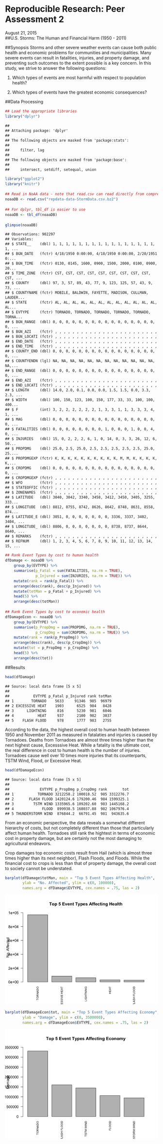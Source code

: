 # Reproducible Research: Peer Assessment 2
August 21, 2015  
##U.S. Storms: The Human and Financial Harm (1950 - 2011)

##Synopsis
Storms and other severe weather events can cause both public health and economic problems for communities and municipalities. Many severe events can result in fatalities, injuries, and property damage, and preventing such outcomes to the extent possible is a key concern.  In this study, we strive to answer the following questions:

1. Which types of events are most harmful with respect to population health?

2. Which types of events have the greatest economic consequences?

##Data Processing



```r
## Load the appropriate libraries
library("dplyr")
```

```
## 
## Attaching package: 'dplyr'
## 
## The following objects are masked from 'package:stats':
## 
##     filter, lag
## 
## The following objects are masked from 'package:base':
## 
##     intersect, setdiff, setequal, union
```

```r
library("ggplot2")
library("knitr")

## Read in NoAA data - note that read.csv can read directly from compressed files
noaaDB <- read.csv("repdata-data-StormData.csv.bz2")

## For dplyr, tbl_df is easier to use
noaaDB <- tbl_df(noaaDB)

glimpse(noaaDB)
```

```
## Observations: 902297
## Variables:
## $ STATE__    (dbl) 1, 1, 1, 1, 1, 1, 1, 1, 1, 1, 1, 1, 1, 1, 1, 1, 1, ...
## $ BGN_DATE   (fctr) 4/18/1950 0:00:00, 4/18/1950 0:00:00, 2/20/1951 0:...
## $ BGN_TIME   (fctr) 0130, 0145, 1600, 0900, 1500, 2000, 0100, 0900, 20...
## $ TIME_ZONE  (fctr) CST, CST, CST, CST, CST, CST, CST, CST, CST, CST, ...
## $ COUNTY     (dbl) 97, 3, 57, 89, 43, 77, 9, 123, 125, 57, 43, 9, 73, ...
## $ COUNTYNAME (fctr) MOBILE, BALDWIN, FAYETTE, MADISON, CULLMAN, LAUDER...
## $ STATE      (fctr) AL, AL, AL, AL, AL, AL, AL, AL, AL, AL, AL, AL, AL...
## $ EVTYPE     (fctr) TORNADO, TORNADO, TORNADO, TORNADO, TORNADO, TORNA...
## $ BGN_RANGE  (dbl) 0, 0, 0, 0, 0, 0, 0, 0, 0, 0, 0, 0, 0, 0, 0, 0, 0, ...
## $ BGN_AZI    (fctr) , , , , , , , , , , , , , , , , , , , , , , , , 
## $ BGN_LOCATI (fctr) , , , , , , , , , , , , , , , , , , , , , , , , 
## $ END_DATE   (fctr) , , , , , , , , , , , , , , , , , , , , , , , , 
## $ END_TIME   (fctr) , , , , , , , , , , , , , , , , , , , , , , , , 
## $ COUNTY_END (dbl) 0, 0, 0, 0, 0, 0, 0, 0, 0, 0, 0, 0, 0, 0, 0, 0, 0, ...
## $ COUNTYENDN (lgl) NA, NA, NA, NA, NA, NA, NA, NA, NA, NA, NA, NA, NA,...
## $ END_RANGE  (dbl) 0, 0, 0, 0, 0, 0, 0, 0, 0, 0, 0, 0, 0, 0, 0, 0, 0, ...
## $ END_AZI    (fctr) , , , , , , , , , , , , , , , , , , , , , , , , 
## $ END_LOCATI (fctr) , , , , , , , , , , , , , , , , , , , , , , , , 
## $ LENGTH     (dbl) 14.0, 2.0, 0.1, 0.0, 0.0, 1.5, 1.5, 0.0, 3.3, 2.3, ...
## $ WIDTH      (dbl) 100, 150, 123, 100, 150, 177, 33, 33, 100, 100, 400...
## $ F          (int) 3, 2, 2, 2, 2, 2, 2, 1, 3, 3, 1, 1, 3, 3, 3, 4, 1, ...
## $ MAG        (dbl) 0, 0, 0, 0, 0, 0, 0, 0, 0, 0, 0, 0, 0, 0, 0, 0, 0, ...
## $ FATALITIES (dbl) 0, 0, 0, 0, 0, 0, 0, 0, 1, 0, 0, 0, 1, 0, 0, 4, 0, ...
## $ INJURIES   (dbl) 15, 0, 2, 2, 2, 6, 1, 0, 14, 0, 3, 3, 26, 12, 6, 50...
## $ PROPDMG    (dbl) 25.0, 2.5, 25.0, 2.5, 2.5, 2.5, 2.5, 2.5, 25.0, 25....
## $ PROPDMGEXP (fctr) K, K, K, K, K, K, K, K, K, K, M, M, K, K, K, K, K,...
## $ CROPDMG    (dbl) 0, 0, 0, 0, 0, 0, 0, 0, 0, 0, 0, 0, 0, 0, 0, 0, 0, ...
## $ CROPDMGEXP (fctr) , , , , , , , , , , , , , , , , , , , , , , , , 
## $ WFO        (fctr) , , , , , , , , , , , , , , , , , , , , , , , , 
## $ STATEOFFIC (fctr) , , , , , , , , , , , , , , , , , , , , , , , , 
## $ ZONENAMES  (fctr) , , , , , , , , , , , , , , , , , , , , , , , , 
## $ LATITUDE   (dbl) 3040, 3042, 3340, 3458, 3412, 3450, 3405, 3255, 333...
## $ LONGITUDE  (dbl) 8812, 8755, 8742, 8626, 8642, 8748, 8631, 8558, 874...
## $ LATITUDE_E (dbl) 3051, 0, 0, 0, 0, 0, 0, 0, 3336, 3337, 3402, 3404, ...
## $ LONGITUDE_ (dbl) 8806, 0, 0, 0, 0, 0, 0, 0, 8738, 8737, 8644, 8640, ...
## $ REMARKS    (fctr) , , , , , , , , , , , , , , , , , , , , , , , , 
## $ REFNUM     (dbl) 1, 2, 3, 4, 5, 6, 7, 8, 9, 10, 11, 12, 13, 14, 15, ...
```

```r
## Rank Event Types by cost to human health
dfDamage <- noaaDB %>%
    group_by(EVTYPE) %>%
    summarise(p_Fatal = sum(FATALITIES, na.rm = TRUE), 
              p_Injured = sum(INJURIES, na.rm = TRUE)) %>%
    mutate(rank = rank(p_Fatal)) %>%
    arrange(desc(rank), desc(p_Injured)) %>%
    mutate(totMan = p_Fatal + p_Injured) %>%
    head(5) %>%
    arrange(desc(totMan))

## Rank Event Types by cost to economic health
dfDamageEcon <- noaaDB %>%
    group_by(EVTYPE) %>%
    summarise(p_PropDmg = sum(PROPDMG, na.rm = TRUE), 
              p_CropDmg = sum(CROPDMG, na.rm = TRUE)) %>%
    mutate(rank = rank(p_PropDmg)) %>%
    arrange(desc(rank), desc(p_CropDmg)) %>%
    mutate(tot = p_PropDmg + p_CropDmg) %>%
    head(5) %>%
    arrange(desc(tot))
```



##Results



```r
head(dfDamage)
```

```
## Source: local data frame [5 x 5]
## 
##           EVTYPE p_Fatal p_Injured rank totMan
## 1        TORNADO    5633     91346  985  96979
## 2 EXCESSIVE HEAT    1903      6525  984   8428
## 3      LIGHTNING     816      5230  981   6046
## 4           HEAT     937      2100  982   3037
## 5    FLASH FLOOD     978      1777  983   2755
```

According to the data, the highest overall cost to human health between 1950 and November 2011 as measured in fatalaties and injuries is caused by Tornadoes.  Deaths from Tornadoes are almost three times higher than the next highest cause, Excesssive Heat.  While a fatality is the ultimate cost, the real difference in cost to human health is the number of injuries.  Tornadoes cause well over 10 times more injuries that its counterparts, TSTM Wind, Flood, or Excessive Heat.


```r
head(dfDamageEcon)
```

```
## Source: local data frame [5 x 5]
## 
##              EVTYPE p_PropDmg p_CropDmg rank       tot
## 1           TORNADO 3212258.2 100018.52  985 3312276.7
## 2       FLASH FLOOD 1420124.6 179200.46  984 1599325.1
## 3         TSTM WIND 1335965.6 109202.60  983 1445168.2
## 4             FLOOD  899938.5 168037.88  982 1067976.4
## 5 THUNDERSTORM WIND  876844.2  66791.45  981  943635.6
```

From an economic perspective, the data reveals a somewhat different hierarchy of costs, but not completely different than those that particularly affect human health.  Tornadoes still rank the hightest in terms of economic cost in property damage, but are certainly not the most damaging to agricultural endeavors.

Crop damages top economic costs result from Hail (which is almost three times higher than its next neighbor), Flash Floods, and Floods.  While the financial cost to crops is less than that of property damage, the overall cost to society cannot be understated.


```r
barplot(dfDamage$totMan, main = "Top 5 Event Types Affecting Health", 
        ylab = "No. Affected", ylim = c(0, 100000),
        names.arg = dfDamage$EVTYPE, cex.names = .75, las = 2)
```

![](RepData_PeerAssessment2_files/figure-html/unnamed-chunk-4-1.png) 

```r
barplot(dfDamageEcon$tot, main = "Top 5 Event Types Affecting Economy", 
        ylab = "Damage", ylim = c(0, 3500000),
        names.arg = dfDamageEcon$EVTYPE, cex.names = .75, las = 2)
```

![](RepData_PeerAssessment2_files/figure-html/unnamed-chunk-4-2.png) 










